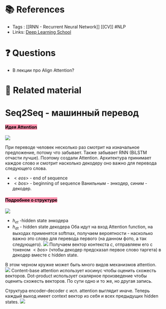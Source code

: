 # 📚 References 
- Tags : [[RNN - Recurrent Neural Network]] [[CV]] #NLP
- Links:  [Deep Learning School](https://youtu.be/G4vT5cvJSxY)

# ❓ Questions
- В лекции про Align Attention?

# 🔗 Related material

# Seq2Seq - машинный перевод

#### <mark style="background: #FF5582A6;">Идея Attention</mark> 
![](22.png)

При переводе человек несколько раз смотрит на изначальное предложение, потому что забывает. Также забывает RNN (BiLSTM отчасти лучше). Поэтому создали Attention.  Архитектура принимает каждое слово и смотрит насколько декодеру оно важно для перевода следующего слова.
- $< eos >$ - end of sequence
-  $< bos >$ - beginning of sequence
Ванильным - энкодер, синим - декодер.
#### <mark style="background: #FF5582A6;">Подробнее о структуре</mark> 

![](23.png)
- $h_{et}$ -hidden state энкодера
- $h_{dt}$ - hidden state декодера
Оба идут на вход Attention function, на выходах применятся softmax, получаем вероятности - насколько важно это слово для перевода первого (на данном фото, а так следующего).
![](24.png)
Получаем вектор контекста $c$, отправляем его с токеном $< bos >$ (чтобы декодер предсказал первое слово таргета) в декодер вместе с hidden state.

В этом черном кружке может быть много видов механизмов attention.
![](26.png)
Content-base attention использует косинус чтобы оценить схожесть векторов. Dot-product использует скалярное произведение чтобы оценить схожесть векторов. По сути одно и то же, но другая запись.

Структура encoder-decoder с исп. attention выглядит иначе. Теперь каждый выход имеет context вектор из себя и всех предыдущих hidden states.
![](27.png)